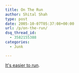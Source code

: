 ```yaml
---
title: On The Run
author: Shital Shah
type: post
date: 2005-10-07T05:37:08+00:00
url: /p/on-the-run/
dsq_thread_id:
  - 3582155388
categories:
  - Junk

---
```

[It's easier to run][1].

 [1]: http://astrila.blogspot.com